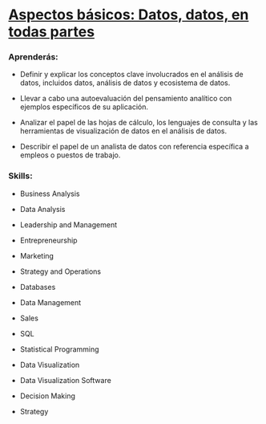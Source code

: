 # [Aspectos básicos: Datos, datos, en todas partes](https://www.coursera.org/programs/becas-google-fundae-sepe-analisis-datos-rspys/learn/aspectos-basicos-datos-datos-en-todas-partes?specialization=analisis-de-datos-de-google)

### Aprenderás:

* Definir y explicar los conceptos clave involucrados en el análisis de datos, incluidos datos, análisis de datos y ecosistema de datos.

* Llevar a cabo una autoevaluación del pensamiento analítico con ejemplos específicos de su aplicación.

* Analizar el papel de las hojas de cálculo, los lenguajes de consulta y las herramientas de visualización de datos en el análisis de datos.

* Describir el papel de un analista de datos con referencia específica a empleos o puestos de trabajo.

### Skills:

* Business Analysis

* Data Analysis

* Leadership and Management

* Entrepreneurship

* Marketing

* Strategy and Operations

* Databases

* Data Management

* Sales

* SQL

* Statistical Programming

* Data Visualization

* Data Visualization Software

* Decision Making

* Strategy